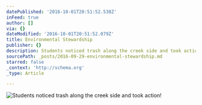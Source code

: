 ```yaml
---
datePublished: '2016-10-01T20:51:52.538Z'
inFeed: true
author: []
via: {}
dateModified: '2016-10-01T20:51:52.079Z'
title: Environmental Stewardship
publisher: {}
description: Students noticed trash along the creek side and took action!
sourcePath: _posts/2016-09-29-environmental-stewardship.md
starred: false
_context: 'http://schema.org'
_type: Article

---
```

![Students noticed trash along the creek side and took action!](https://the-grid-user-content.s3-us-west-2.amazonaws.com/a84e5625-c1ba-4e5e-8f92-36de5a6e7904.jpg)